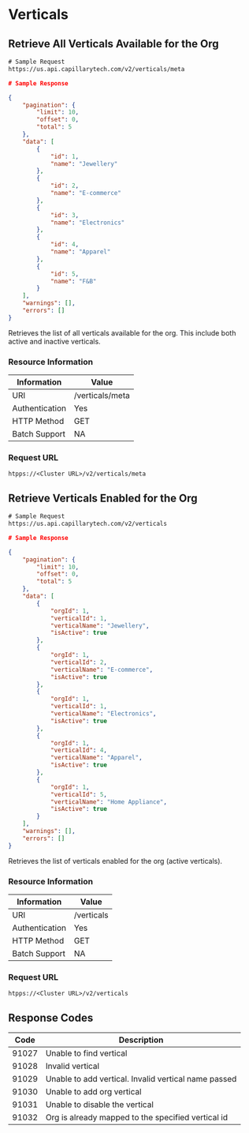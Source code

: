 # Verticals


## Retrieve All Verticals Available for the Org

```html
# Sample Request
https://us.api.capillarytech.com/v2/verticals/meta
```

```json
# Sample Response

{
    "pagination": {
        "limit": 10,
        "offset": 0,
        "total": 5
    },
    "data": [
        {
            "id": 1,
            "name": "Jewellery"
        },
        {
            "id": 2,
            "name": "E-commerce"
        },
        {
            "id": 3,
            "name": "Electronics"
        },
        {
            "id": 4,
            "name": "Apparel"
        },
        {
            "id": 5,
            "name": "F&B"
        }
    ],
    "warnings": [],
    "errors": []
}
```

Retrieves the list of all verticals available for the org. This include both active and inactive verticals.

### Resource Information

Information | Value
----------- | -----
URI | /verticals/meta
Authentication | Yes
HTTP Method | GET
Batch Support | NA

### Request URL

`htpps://<Cluster URL>/v2/verticals/meta`



## Retrieve Verticals Enabled for the Org 

```html
# Sample Request
https://us.api.capillarytech.com/v2/verticals
```

```json
# Sample Response

{
    "pagination": {
        "limit": 10,
        "offset": 0,
        "total": 5
    },
    "data": [
        {
            "orgId": 1,
            "verticalId": 1,
            "verticalName": "Jewellery",
            "isActive": true
        },
        {
            "orgId": 1,
            "verticalId": 2,
            "verticalName": "E-commerce",
            "isActive": true
        },
        {
            "orgId": 1,
            "verticalId": 1,
            "verticalName": "Electronics",
            "isActive": true
        },
        {
            "orgId": 1,
            "verticalId": 4,
            "verticalName": "Apparel",
            "isActive": true
        },
        {
            "orgId": 1,
            "verticalId": 5,
            "verticalName": "Home Appliance",
            "isActive": true
        }
    ],
    "warnings": [],
    "errors": []
}

```

Retrieves the list of verticals enabled for the org (active verticals).

### Resource Information

Information | Value
----------- | -----
URI | /verticals
Authentication | Yes
HTTP Method | GET
Batch Support | NA

### Request URL
`htpps://<Cluster URL>/v2/verticals`









## Response Codes
Code | Description
---- | -----------
91027 | Unable to find vertical
91028 | Invalid vertical
91029 | Unable to add vertical. Invalid vertical name passed
91030 | Unable to add org vertical
91031 | Unable to disable the vertical
91032 | Org is already mapped to the specified vertical id